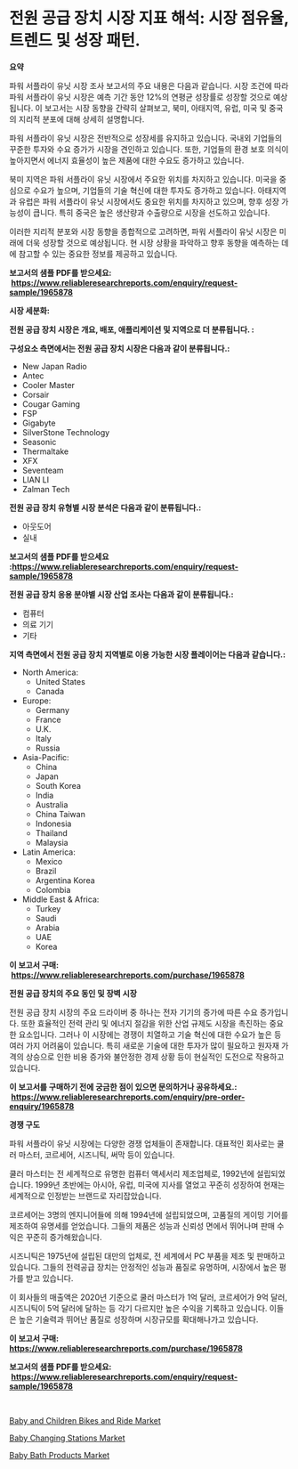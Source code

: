 <p><h1>전원 공급 장치 시장 지표 해석: 시장 점유율, 트렌드 및 성장 패턴.</h1></p><p><strong>요약</strong></p>
<p><p>파워 서플라이 유닛 시장 조사 보고서의 주요 내용은 다음과 같습니다. 시장 조건에 따라 파워 서플라이 유닛 시장은 예측 기간 동안 12%의 연평균 성장률로 성장할 것으로 예상됩니다. 이 보고서는 시장 동향을 간략히 살펴보고, 북미, 아태지역, 유럽, 미국 및 중국의 지리적 분포에 대해 상세히 설명합니다.</p><p>파워 서플라이 유닛 시장은 전반적으로 성장세를 유지하고 있습니다. 국내외 기업들의 꾸준한 투자와 수요 증가가 시장을 견인하고 있습니다. 또한, 기업들의 환경 보호 의식이 높아지면서 에너지 효율성이 높은 제품에 대한 수요도 증가하고 있습니다.</p><p>북미 지역은 파워 서플라이 유닛 시장에서 주요한 위치를 차지하고 있습니다. 미국을 중심으로 수요가 높으며, 기업들의 기술 혁신에 대한 투자도 증가하고 있습니다. 아태지역과 유럽은 파워 서플라이 유닛 시장에서도 중요한 위치를 차지하고 있으며, 향후 성장 가능성이 큽니다. 특히 중국은 높은 생산량과 수출량으로 시장을 선도하고 있습니다.</p><p>이러한 지리적 분포와 시장 동향을 종합적으로 고려하면, 파워 서플라이 유닛 시장은 미래에 더욱 성장할 것으로 예상됩니다. 현 시장 상황을 파악하고 향후 동향을 예측하는 데에 참고할 수 있는 중요한 정보를 제공하고 있습니다.</p></p>
<p><strong>보고서의 샘플 PDF를 받으세요: &nbsp;<a href="https://www.reliableresearchreports.com/enquiry/request-sample/1965878">https://www.reliableresearchreports.com/enquiry/request-sample/1965878</a></strong></p>
<p><strong>시장 세분화:</strong></p>
<p><strong> 전원 공급 장치 시장은 개요, 배포, 애플리케이션 및 지역으로 더 분류됩니다. :</strong></p>
<p><strong>구성요소 측면에서는 전원 공급 장치 시장은 다음과 같이 분류됩니다.:</strong></p>
<p><ul><li>New Japan Radio</li><li>Antec</li><li>Cooler Master</li><li>Corsair</li><li>Cougar Gaming</li><li>FSP</li><li>Gigabyte</li><li>SilverStone Technology</li><li>Seasonic</li><li>Thermaltake</li><li>XFX</li><li>Seventeam</li><li>LIAN LI</li><li>Zalman Tech</li></ul></p>
<p><strong> 전원 공급 장치 유형별 시장 분석은 다음과 같이 분류됩니다.:</strong></p>
<p><ul><li>아웃도어</li><li>실내</li></ul></p>
<p><strong>보고서의 샘플 PDF를 받으세요 :<a href="https://www.reliableresearchreports.com/enquiry/request-sample/1965878">https://www.reliableresearchreports.com/enquiry/request-sample/1965878</a></strong></p>
<p><strong> 전원 공급 장치 응용 분야별 시장 산업 조사는 다음과 같이 분류됩니다.:</strong></p>
<p><ul><li>컴퓨터</li><li>의료 기기</li><li>기타</li></ul></p>
<p><strong>지역 측면에서 전원 공급 장치 지역별로 이용 가능한 시장 플레이어는 다음과 같습니다.:</strong></p>
<p><ul>
    <li>
        North America:
        <ul>
            <li>United States</li>
            <li>Canada</li>
        </ul>
    </li>
    <li>
        Europe:
        <ul>
            <li>Germany</li>
            <li>France</li>
            <li>U.K.</li>
            <li>Italy</li>
            <li>Russia</li>
        </ul>
    </li>
    <li>
        Asia-Pacific:
        <ul>
            <li>China</li>
            <li>Japan</li>
            <li>South Korea</li>
            <li>India</li>
            <li>Australia</li>
            <li>China Taiwan</li>
            <li>Indonesia</li>
            <li>Thailand</li>
            <li>Malaysia</li>
        </ul>
    </li>
    <li>
        Latin America:
        <ul>
            <li>Mexico</li>
            <li>Brazil</li>
            <li>Argentina Korea</li>
            <li>Colombia</li>
        </ul>
    </li>
    <li>
        Middle East & Africa:
        <ul>
            <li>Turkey</li>
            <li>Saudi</li>
            <li>Arabia</li>
            <li>UAE</li>
            <li>Korea</li>
        </ul>
    </li>
    </ul></p>
<p><strong>이 보고서 구매: &nbsp;<a href="https://www.reliableresearchreports.com/purchase/1965878">https://www.reliableresearchreports.com/purchase/1965878</a></strong></p>
<p><strong>전원 공급 장치의 주요 동인 및 장벽 시장</strong></p>
<p><p>전원 공급 장치 시장의 주요 드라이버 중 하나는 전자 기기의 증가에 따른 수요 증가입니다. 또한 효율적인 전력 관리 및 에너지 절감을 위한 산업 규제도 시장을 촉진하는 중요한 요소입니다. 그러나 이 시장에는 경쟁이 치열하고 기술 혁신에 대한 수요가 높은 등 여러 가지 어려움이 있습니다. 특히 새로운 기술에 대한 투자가 많이 필요하고 원자재 가격의 상승으로 인한 비용 증가와 불안정한 경제 상황 등이 현실적인 도전으로 작용하고 있습니다.</p></p>
<p><strong>이 보고서를 구매하기 전에 궁금한 점이 있으면 문의하거나 공유하세요.: &nbsp;<a href="https://www.reliableresearchreports.com/enquiry/pre-order-enquiry/1965878">https://www.reliableresearchreports.com/enquiry/pre-order-enquiry/1965878</a></strong></p>
<p><strong>경쟁 구도</strong></p>
<p><p>파워 서플라이 유닛 시장에는 다양한 경쟁 업체들이 존재합니다. 대표적인 회사로는 쿨러 마스터, 코르세어, 시즈니틱, 써막 등이 있습니다. </p><p>쿨러 마스터는 전 세계적으로 유명한 컴퓨터 액세서리 제조업체로, 1992년에 설립되었습니다. 1999년 초반에는 아시아, 유럽, 미국에 지사를 열었고 꾸준히 성장하여 현재는 세계적으로 인정받는 브랜드로 자리잡았습니다. </p><p>코르세어는 3명의 엔지니어들에 의해 1994년에 설립되었으며, 고품질의 게이밍 기어를 제조하여 유명세를 얻었습니다. 그들의 제품은 성능과 신뢰성 면에서 뛰어나며 판매 수익은 꾸준히 증가해왔습니다.</p><p>시즈니틱은 1975년에 설립된 대만의 업체로, 전 세계에서 PC 부품을 제조 및 판매하고 있습니다. 그들의 전력공급 장치는 안정적인 성능과 품질로 유명하며, 시장에서 높은 평가를 받고 있습니다.</p><p>이 회사들의 매출액은 2020년 기준으로 쿨러 마스터가 1억 달러, 코르세어가 9억 달러, 시즈니틱이 5억 달러에 달하는 등 각기 다르지만 높은 수익을 기록하고 있습니다. 이들은 높은 기술력과 뛰어난 품질로 성장하며 시장규모를 확대해나가고 있습니다.</p></p>
<p><strong>이 보고서 구매: &nbsp; <a href="https://www.reliableresearchreports.com/purchase/1965878">https://www.reliableresearchreports.com/purchase/1965878</a></strong></p>
<p><strong>보고서의 샘플 PDF를 받으세요: &nbsp;<a href="https://www.reliableresearchreports.com/enquiry/request-sample/1965878">https://www.reliableresearchreports.com/enquiry/request-sample/1965878</a></strong><strong></strong></p>
<p>&nbsp;</p>
<p><p><a href="https://github.com/jerrycopelandthomaswsqd8q/Market-Research-Report-List-2/blob/main/baby-and-children-bikes-and-ride-market.md">Baby and Children Bikes and Ride Market</a></p><p><a href="https://github.com/castoriffic/Market-Research-Report-List-3/blob/main/baby-changing-stations-market.md">Baby Changing Stations Market</a></p><p><a href="https://github.com/brenzgnarento/Market-Research-Report-List-1/blob/main/baby-bath-products-market.md">Baby Bath Products Market</a></p></p>